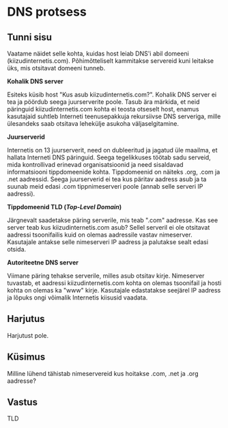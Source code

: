 # DNS protsess

## Tunni sisu

Vaatame näidet selle kohta, kuidas host leiab DNS'i abil domeeni (kiizudinternetis.com). Põhimõtteliselt kammitakse servereid kuni leitakse üks, mis otsitavat domeeni tunneb.

<b>Kohalik DNS server</b>

Esiteks küsib host "Kus asub kiizudinternetis.com?". Kohalik DNS server ei tea ja pöördub seega juurserverite poole. Tasub ära märkida, et neid päringuid kiizudinternetis.com kohta ei teosta otseselt host, enamus kasutajaid suhtleb Interneti teenusepakkuja rekursiivse DNS serveriga, mille ülesandeks saab otsitava lehekülje asukoha väljaselgitamine.

<b>Juurserverid</b>

Internetis on 13 juurserverit, need on dubleeritud ja jagatud üle maailma, et hallata Interneti DNS päringuid. Seega tegelikkuses töötab sadu serveid, mida kontrollivad erinevad organisatsioonid ja need sisaldavad informatsiooni tippdomeenide kohta. Tippdomeenid on näiteks  .org, .com ja .net aadressid. Seega juurserverid ei tea kus päritav aadress asub ja ta suunab meid edasi .com tippnimeserveri poole (annab selle serveri IP aadressi).

<b>Tippdomeenid TLD (*Top-Level Domain*)</b>

Järgnevalt saadetakse päring serverile, mis teab ".com" aadresse. Kas see server teab kus kiizudinternetis.com asub? Sellel serveril ei ole otsitavat aadressi tsoonifailis kuid on olemas aadressile vastav nimeserver. Kasutajale antakse selle nimeserveri IP aadress ja palutakse sealt edasi otsida.

<b>Autoriteetne DNS server</b>

Viimane päring tehakse serverile, milles asub otsitav kirje. Nimeserver tuvastab, et aadressi kiizudinternetis.com kohta on olemas tsoonifail ja hosti kohta on olemas ka "www" kirje. Kasutajale edastatakse seejärel IP aadress ja lõpuks ongi võimalik Internetis kiisusid vaadata.

## Harjutus

Harjutust pole.

## Küsimus

Milline lühend tähistab nimeservereid kus hoitakse .com, .net ja .org aadresse?

## Vastus

TLD
